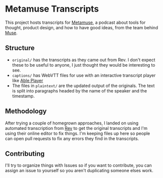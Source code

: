 # Metamuse Transcripts

This project hosts transcripts for [Metamuse](https://museapp.com/podcast/), a podcast about tools for thought, product design, and how to have good ideas, from the team behind [Muse](https://museapp.com/).

## Structure
- `original/` has the transcripts as they came out from Rev. I don't expect these to be useful to anyone, I just thought they would be interesting to see.
- `captions/` has WebVTT files for use with an interactive transcript player like [Able Player](https://ableplayer.github.io/ableplayer/)
- The files in `plaintext/` are the updated output of the originals. The text is split into paragraphs headed by the name of the speaker and the timestamp.

## Methodology
After trying a couple of homegrown approaches, I landed on using automated transcription from [Rev](https://rev.com/) to get the original transcripts and I'm using their online editor to fix things. I'm keeping files up here so people can open pull requests to fix any errors they find in the transcripts.

## Contributing
I'll try to organize things with Issues so if you want to contribute, you can assign an issue to yourself so you aren't duplicating someone elses work.
